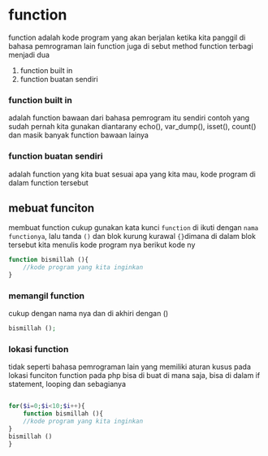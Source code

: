 # function

function adalah kode program yang akan berjalan ketika kita panggil
di bahasa pemrograman lain function juga di sebut method
function terbagi menjadi dua
1. function built in
2. function buatan sendiri
   
###   function built in
adalah function bawaan dari bahasa pemrogram itu sendiri
contoh yang sudah pernah kita gunakan diantarany
echo(), var_dump(), isset(), count()
dan masik banyak function bawaan lainya

### function buatan sendiri 
adalah function yang kita buat sesuai apa yang kita mau, kode program di dalam function tersebut 


## mebuat funciton

membuat function cukup gunakan kata kunci `function` di ikuti dengan `nama functionya`, lalu tanda `()` dan blok kurung kurawal `{}`dimana di dalam blok tersebut kita menulis kode program nya
berikut kode ny
```php
function bismillah (){
    //kode program yang kita inginkan
}
```

### memangil function
cukup dengan nama nya dan di akhiri dengan ()
```php
bismillah ();
```

### lokasi function
tidak seperti bahasa pemrograman lain yang memiliki aturan kusus pada lokasi funciton
function pada php bisa di buat di mana saja, 
bisa di dalam if statement, looping dan sebagianya

```php

for($i=0;$i<10;$i++){
    function bismillah (){
    //kode program yang kita inginkan
}
bismillah ()
}

```

